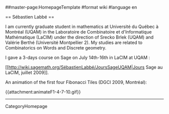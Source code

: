 ##master-page:HomepageTemplate
#format wiki
#language en

== Sébastien Labbé ==

I am currently graduate student in mathematics at Université du Québec à Montréal (UQAM) in the Laboratoire de Combinatoire et d'Informatique Mathématique (LaCIM) under the direction of Srecko Brlek (UQAM) and Valérie Berthé (Université Montpellier 2). My studies are related to Combinatorics on Words and Discrete geometry.

I gave a 3-days course on Sage on July 14th-16th in LaCIM at UQAM :

[[http://wiki.sagemath.org/SébastienLabbé/JoursSageUQAM|Jours Sage au LaCIM, juillet 2009]].

An animation of the first four Fibonacci Tiles (DGCI 2009, Montréal):

{{attachment:animateF1-4-7-10.gif}}

----
CategoryHomepage

